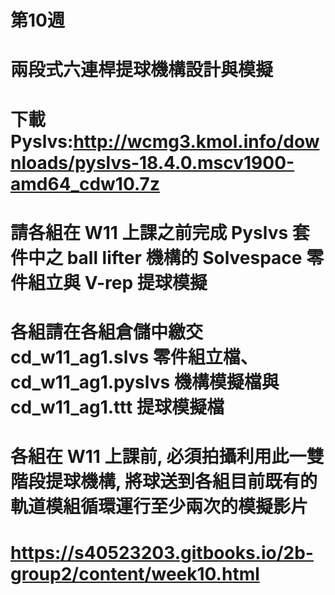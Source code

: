 # 第10週
# 兩段式六連桿提球機構設計與模擬
# 下載 Pyslvs:http://wcmg3.kmol.info/downloads/pyslvs-18.4.0.mscv1900-amd64_cdw10.7z
# 請各組在 W11 上課之前完成 Pyslvs 套件中之 ball lifter 機構的 Solvespace 零件組立與 V-rep 提球模擬
# 各組請在各組倉儲中繳交 cd_w11_ag1.slvs 零件組立檔、cd_w11_ag1.pyslvs 機構模擬檔與 cd_w11_ag1.ttt 提球模擬檔
# 各組在 W11 上課前, 必須拍攝利用此一雙階段提球機構, 將球送到各組目前既有的軌道模組循環運行至少兩次的模擬影片
# https://s40523203.gitbooks.io/2b-group2/content/week10.html
